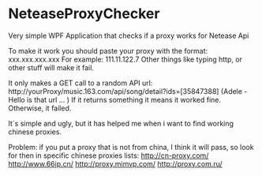 # NeteaseProxyChecker
Very simple WPF Application that checks if a proxy works for Netease Api

To make it work you should paste your proxy with the format: xxx.xxx.xxx.xxx
For example: 111.11.122.7
Other things like typing http, or other stuff will make it fail.

It only makes a GET call to a random API url:  http://yourProxy/music.163.com/api/song/detail?ids=[35847388]
(Adele - Hello is that url ... )
If it returns something it means it worked fine. Otherwise, it failed.

It´s simple and ugly, but it has helped me when i want to find working chinese proxies.

Problem: if you put a proxy that is not from china, I think it will pass, so look for then in specific chinese proxies lists:
http://cn-proxy.com/
http://www.66ip.cn/
http://proxy.mimvp.com/
http://proxy.com.ru/
